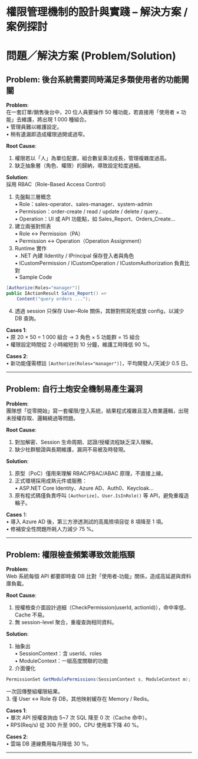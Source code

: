 # 權限管理機制的設計與實踐 – 解決方案 / 案例探討

# 問題／解決方案 (Problem/Solution)

## Problem: 後台系統需要同時滿足多類使用者的功能開關

**Problem**:  
在一套訂單/銷售後台中，20 位人員要操作 50 種功能，若直接用「使用者 × 功能」去維護，將出現 1 000 種組合。  
• 管理員難以維護設定。  
• 稍有遺漏即造成權限過開或過窄。  

**Root Cause**:  
1. 權限若以「人」為單位配置，組合數呈乘法成長，管理複雜度過高。  
2. 缺乏抽象層（角色、權限）的歸納，導致設定粒度過細。  

**Solution**:  
採用 RBAC（Role-Based Access Control）  
1. 先盤點三層概念  
   • Role：sales-operator、sales-manager、system-admin  
   • Permission：order-create / read / update / delete / query…  
   • Operation：UI 或 API 功能點，如 Sales_Report、Orders_Create…  
2. 建立兩張對照表  
   • Role ↔ Permission（PA）  
   • Permission ↔ Operation（Operation Assignment）  
3. Runtime 實作  
   • .NET 內建 IIdentity / IPrincipal 保存登入者與角色  
   • ICustomPermission / ICustomOperation / ICustomAuthorization 負責比對  
   • Sample Code  
```csharp
[Authorize(Roles="manager")]
public IActionResult Sales_Report() =>
    Content("query orders ...");
```  
4. 透過 session 只保存 User–Role 關係，其餘對照寫死或放 config，以減少 DB 查詢。

**Cases 1**:  
• 原 20 × 50 = 1 000 組合 → 3 角色 × 5 功能群 = 15 組合  
• 權限設定時間從 2 小時縮短到 10 分鐘，維護工時降低 90 %。  

**Cases 2**:  
• 新功能僅需標註 `[Authorize(Roles="manager")]`，平均開發人/天減少 0.5 日。  

---

## Problem: 自行土炮安全機制易產生漏洞

**Problem**:  
團隊想「從零開始」寫一套權限/登入系統，結果程式複雜且混入商業邏輯，出現未授權存取、邏輯繞過等問題。  

**Root Cause**:  
1. 對加解密、Session 生命周期、認證/授權流程缺乏深入理解。  
2. 缺少社群驗證與長期維護，漏洞不易被及時發現。  

**Solution**:  
1. 原型（PoC）僅用來理解 RBAC/PBAC/ABAC 原理，不直接上線。  
2. 正式環境採用成熟元件或服務：  
   • ASP.NET Core Identity、Azure AD、Auth0、Keycloak…  
3. 原有程式碼僅負責呼叫 `[Authorize]`、`User.IsInRole()` 等 API，避免重複造輪子。  

**Cases** 1:  
• 導入 Azure AD 後，第三方滲透測試的高風險項目從 8 項降至 1 項。  
• 修補安全性問題所耗人力減少 75 %。  

---

## Problem: 權限檢查頻繁導致效能瓶頸

**Problem**:  
Web 系統每個 API 都要即時查 DB 比對「使用者‐功能」關係，造成高延遲與資料庫負載。  

**Root Cause**:  
1. 授權檢查介面設計過細（CheckPermission(userId, actionId)），命中率低、Cache 不易。  
2. 無 session-level 聚合，重複查詢相同資料。  

**Solution**:  
1. 抽象出  
   • SessionContext：含 userId、roles  
   • ModuleContext：一組高度關聯的功能  
2. 介面優化  
```csharp
PermissionSet GetModulePermissions(SessionContext s, ModuleContext m);
```  
   一次回傳整組權限結果。  
3. 僅 User ↔ Role 存 DB，其他映射緩存在 Memory / Redis。  

**Cases 1**:  
• 單次 API 授權查詢由 5~7 次 SQL 降至 0 次（Cache 命中）。  
• RPS(Req/s) 從 300 升至 900，CPU 使用率下降 40 %。  

**Cases 2**:  
• 雲端 DB 連線費用每月降低 30 %。  

---

